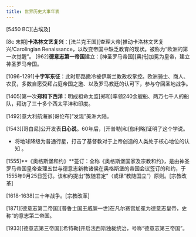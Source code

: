 ```yaml
---
title: 世界历史大事年表
---
```


[5450 BC][古埃及]


[8c 末期]**卡洛林文艺复兴**：[法兰克王国][查理大帝]推动卡洛林文艺复兴/Carolingian Renaissance，以改变帝国中缺乏教育的现状。被称为“欧洲的第一次觉醒”。
[962]**德意志第一帝国**建立：[神圣罗马帝国][奥托]加冕为皇帝，建立神圣罗马帝国。

[1096-1291]**十字军东征**：此时耶路撒冷被伊斯兰教政权掌控。欧洲骑士、商人、农民，多数自愿受拜占庭帝国之邀、以及罗马教廷的认可下，参与夺回圣地战争。

[1405]第一次**郑和下西洋**：明成祖命太监[郑和]率领240余艘船、两万七千人的船队，拜访了三十多个西太平洋和印度。

[1492]意大利航海家[哥伦布]“发现”美洲大陆。

[1543][哥白尼]公开发表**日心说**。60年后，[开普勒]和[伽利略]证明了这个学说。
  - 将地球降级为普通行星，打击了基督教对于上帝创造的人类处于核心地位的认知 。

[1555]**《奥格斯堡和约》**签订：全称《奥格斯堡国家及宗教和约》，是由神圣罗马帝国皇帝查理五世与德意志新教诸侯在奥格斯堡的帝国会议签订的和约，于1555年9月25日签订。该和约提出“教随君定”（或译“教随国立”）原则。[宗教改革]

[1618-1638]三十年战争。[宗教改革]

[1871][德意志第二帝国][普鲁士国王威廉一世]在凡尔赛宫加冕为德意志皇帝，史称“的意志第二帝国。

[1933][德意志第三帝国][希特勒]开启法西斯独裁统治，号称“德意志第三帝国”。